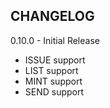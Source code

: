 CHANGELOG
---
0.10.0 - Initial Release
- ISSUE support
- LIST support
- MINT support
- SEND support
